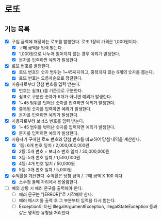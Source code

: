 # 로또

## 기능 목록

- [X] 구입 금액에 해당하는 로또를 발행한다. 로또 1장의 가격은 1,000원이다.
  - [X] 구매 금액을 입력 받는다.
  - [X] 1,000원으로 나누어 떨어지지 않는 경우 예외가 발생한다.
  - [X] 문자를 입력하면 예외가 발생한다.
- [X] 로또 번호를 발행한다.
    - [X] 로또 번호의 숫자 범위는 1~45까지이고, 중복되지 않는 6개의 숫자를 뽑는다.
    - [X] 로또 번호는 오름차순으로 정렬한다.
- [X] 사용자로부터 당첨 번호를 입력 받는다.
  - [X] 번호는 쉼표(,)를 기준으로 구분한다.
  - [X] 쉼표로 구분한 숫자가 6개가 아니면 예외가 발생한다.
  - [X] 1~45 범위를 벗어난 숫자를 입력하면 예외가 발생한다.
  - [X] 중복된 숫자를 입력하면 예외가 발생한다.
  - [X] 문자를 입력하면 예외가 발생한다.
- [X] 사용자로부터 보너스 번호를 입력 받는다.
  - [X] 1~45 범위를 벗어난 숫자를 입력하면 예외가 발생한다.
  - [X] 문자를 입력하면 예외가 발생한다.
- [X] 사용자가 구매한 로또 번호와 당첨 번호를 비교하여 당첨 내역을 계산한다.
    - [X] 1등: 6개 번호 일치 / 2,000,000,000원
    - [X] 2등: 5개 번호 + 보너스 번호 일치 / 30,000,000원
    - [X] 3등: 5개 번호 일치 / 1,500,000원
    - [X] 4등: 4개 번호 일치 / 50,000원
    - [X] 5등: 3개 번호 일치 / 5,000원
-[X] 수익률을 계산한다. 수익률은 당첨 금액 / 구매 금액 X 100 이다.
  - [X] 소수점 둘째 자리에서 반올림한다.
- [ ] 예외 상황 시 에러 문구를 출력해야 한다.
  - [ ] 에러 문구는 "[ERROR]"로 시작해야 한다.
  - [ ] 에러 메시지를 출력 후 그 부분부터 입력을 다시 받는다.
  - [ ] Exception이 아닌 IllegalArgumentException, IllegalStateException 등과 같은 명확한 유형을 처리한다.
